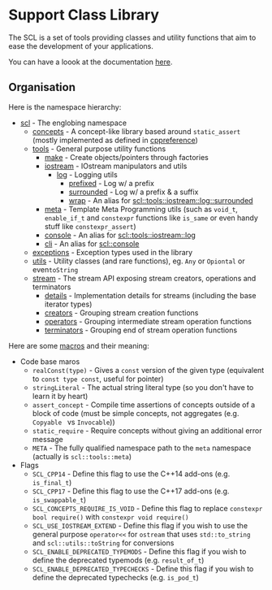 # Support Class Library
The SCL is a set of tools providing classes and utility functions that aim to ease the development of your applications.



You can have a loook at the documentation [here](https://www.github.com/Voltra/SupportClassLibrary/pages).



## Organisation

Here is the namespace hierarchy:

* [scl](./include/scl/scl.hpp) - The englobing namespace
  * [concepts](./include/scl/concepts/concepts.hpp) - A concept-like library based around `static_assert` (mostly implemented as defined in [cppreference](https://en.cppreference.com/w/cpp/header/concepts))
  * [tools](./include/scl/tools/tools.hpp) - General purpose utility functions
    * [make](./include/scl/tools/make/make.hpp) - Create objects/pointers through factories
    * [iostream](./include/scl/tools/iostream/iostream.hpp) - IOstream manipulators and utils
      * [log](./include/scl/tool/iostream/log/log.hpp) - Logging utils
        * [prefixed](./include/scl/tool/iostream/log/prefixed.h) - Log w/ a prefix
        * [surrounded](./include/scl/tool/iostream/log/surrounded.h) - Log w/ a prefix & a suffix
        * [wrap](./include/scl/tool/iostream/log/log.hpp) - An alias for [scl::tools::iostream::log::surrounded](./include/scl/tool/iostream/log/surrounded.h)
    * [meta](#scl-tools-meta) - Template Meta Programming utils (such as `void_t`, `enable_if_t` and `constexpr` functions like `is_same` or even handy stuff like `constexpr_assert`)
    * [console](./include/scl/tool/iostream/log/log.hpp) - An alias for [scl::tools::iostream::log](./include/scl/tool/iostream/log/log.hpp)
    * [cli](./include/scl/tool/iostream/log/log.hpp) - An alias for [scl::console](./include/scl/tool/iostream/log/log.hpp)
  * [exceptions](./include/scl/exceptions/exceptions.hpp) - Exception types used in the library
  * [utils](./include/scl/utils/utils.hpp) - Utility classes (and rare functions), eg. `Any` or `Opiontal` or even`toString`
  * [stream](./include/scl/stream/stream.hpp) - The stream API exposing stream creators, operations and terminators
    * [details](./include/scl/stream/details/details.hpp) - Implementation details for streams (including the base iterator types)
    * [creators](./include/scl/stream/creators/creators.hpp) - Grouping stream creation functions
    * [operators](./include/scl/stream/operators/operators.hpp) - Grouping intermediate stream operation functions
    * [terminators](./include/scl/stream/terminators/terminators.hpp) - Grouping end of stream operation functions 



Here are some [macros](./include/scl/macros.h) and their meaning:

* Code base maros
  * `realConst(type)` - Gives a `const` version of the given type (equivalent to `const type const`, useful for pointer)
  * `stringLiteral` - The actual string literal type (so you don't have to learn it by heart)
  * `assert_concept` - Compile time assertions of concepts outside of a block of code (must be simple concepts, not aggregates (e.g. `Copyable ` vs `Invocable`))
  * `static_require` - Require concepts without giving an additional error message
  * `META` - The fully qualified namespace path to the `meta` namespace (actually is `scl::tools::meta`)
* Flags
  * `SCL_CPP14` - Define this flag to use the C++14 add-ons (e.g. `is_final_t`)
  * `SCL_CPP17` - Define this flag to use the C++17 add-ons (e.g. `is_swappable_t`)
  * `SCL_CONCEPTS_REQUIRE_IS_VOID` - Define this flag to replace `constexpr bool require()` with `constexpr void require()`
  * `SCL_USE_IOSTREAM_EXTEND` - Define this flag if you wish to use the general purpose `operator<<` for `ostream` that uses `std::to_string` and `scl::utils::toString` for conversions
  * `SCL_ENABLE_DEPRECATED_TYPEMODS` - Define this flag if you wish to define the deprecated typemods (e.g. `result_of_t`)
  * `SCL_ENABLE_DEPRECATED_TYPECHECKS` - Define this flag if you wish to define the deprecated typechecks (e.g. `is_pod_t`)

